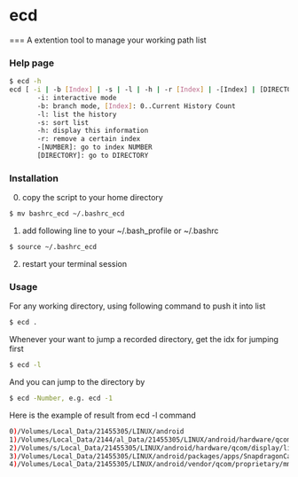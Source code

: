 # ecd
===
A extention tool to manage your working path list
### Help page
```sh
$ ecd -h
ecd [ -i | -b [Index] | -s | -l | -h | -r [Index] | -[Index] | [DIRECTORY] ]
       -i: interactive mode
       -b: branch mode, [Index]: 0..Current History Count
       -l: list the history
       -s: sort list
       -h: display this information
       -r: remove a certain index
       -[NUMBER]: go to index NUMBER
       [DIRECTORY]: go to DIRECTORY

```
### Installation
0. copy the script to your home directory
```sh
$ mv bashrc_ecd ~/.bashrc_ecd
```
1. add following line to your ~/.bash_profile or ~/.bashrc
```sh
$ source ~/.bashrc_ecd
```
2. restart your terminal session

### Usage
For any working directory, using following command to push it into list
```sh
$ ecd .
```
Whenever your want to jump a recorded directory, get the idx for jumping first
```sh
$ ecd -l
```

And you can jump to the directory by
```sh
$ ecd -Number, e.g. ecd -1
```

Here is the example of result from ecd -l command
```sh
0)/Volumes/Local_Data/21455305/LINUX/android
1)/Volumes/Local_Data/2144/al_Data/21455305/LINUX/android/hardware/qcom/camera/QCamera2
2)/Volumes/s/Local_Data/21455305/LINUX/android/hardware/qcom/display/libhwcomposer
3)/Volumes/Local_Data/21455305/LINUX/android/packages/apps/SnapdragonCamera
4)/Volumes/Local_Data/21455305/LINUX/android/vendor/qcom/proprietary/mm-camera/mm-camera2
```
